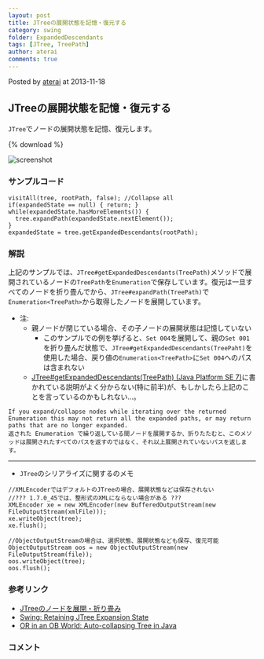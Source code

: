 ```yaml
---
layout: post
title: JTreeの展開状態を記憶・復元する
category: swing
folder: ExpandedDescendants
tags: [JTree, TreePath]
author: aterai
comments: true
---
```


Posted by [aterai](http://terai.xrea.jp/aterai.html) at 2013-11-18

## JTreeの展開状態を記憶・復元する
`JTree`でノードの展開状態を記憶、復元します。

{% download %}

![screenshot](https://lh4.googleusercontent.com/-FcYsZkFYSxE/UojBcoMtHwI/AAAAAAAAB6k/A7D221doy2w/s800/ExpandedDescendants.png)

### サンプルコード
<pre class="prettyprint"><code>visitAll(tree, rootPath, false); //Collapse all
if(expandedState == null) { return; }
while(expandedState.hasMoreElements()) {
  tree.expandPath(expandedState.nextElement());
}
expandedState = tree.getExpandedDescendants(rootPath);
</code></pre>

### 解説
上記のサンプルでは、`JTree#getExpandedDescendants(TreePath)`メソッドで展開されているノードの`TreePath`を`Enumeration`で保存しています。復元は一旦すべてのノードを折り畳んでから、`JTree#expandPath(TreePath)`で`Enumeration<TreePath>`から取得したノードを展開しています。

- 注:
    - 親ノードが閉じている場合、その子ノードの展開状態は記憶していない
        - このサンプルでの例を挙げると、`Set 004`を展開して、親の`Set 001`を折り畳んだ状態で、`JTree#getExpandedDescendants(TreePaht)`を使用した場合、戻り値の`Enumeration<TreePath>`に`Set 004`へのパスは含まれない
    - [JTree#getExpandedDescendants(TreePath) (Java Platform SE 7)](http://docs.oracle.com/javase/jp/7/api/javax/swing/JTree.html#getExpandedDescendants%28javax.swing.tree.TreePath%29)に書かれている説明がよく分からない(特に前半)が、もしかしたら上記のことを言っているのかもしれない…。

<!-- dummy comment line for breaking list -->

	If you expand/collapse nodes while iterating over the returned Enumeration this may not return all the expanded paths, or may return paths that are no longer expanded.
	返された Enumeration で繰り返している間ノードを展開するか、折りたたむと、このメソッドは展開されたすべてのパスを返すのではなく、それ以上展開されていないパスを返します。

- - - -
- `JTree`のシリアライズに関するのメモ

<!-- dummy comment line for breaking list -->

<pre class="prettyprint"><code>//XMLEncoderではデフォルトのJTreeの場合、展開状態などは保存されない
//??? 1.7.0_45では、整形式のXMLにならない場合がある ???
XMLEncoder xe = new XMLEncoder(new BufferedOutputStream(new FileOutputStream(xmlFile)));
xe.writeObject(tree);
xe.flush();

//ObjectOutputStreamの場合は、選択状態、展開状態なども保存、復元可能
ObjectOutputStream oos = new ObjectOutputStream(new FileOutputStream(file));
oos.writeObject(tree);
oos.flush();
</code></pre>

### 参考リンク
- [JTreeのノードを展開・折り畳み](http://terai.xrea.jp/Swing/ExpandAllNodes.html)
- [Swing: Retaining JTree Expansion State](http://www.javalobby.org/java/forums/t19857.html)
- [OR in an OB World: Auto-collapsing Tree in Java](http://orinanobworld.blogspot.jp/2013/03/auto-collapsing-tree-in-java.html)

<!-- dummy comment line for breaking list -->

### コメント
